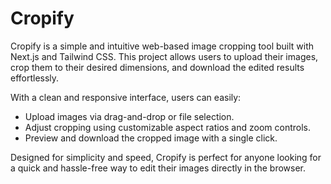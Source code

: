 # Cropify

Cropify is a simple and intuitive web-based image cropping tool built with Next.js and Tailwind CSS. This project allows users to upload their images, crop them to their desired dimensions, and download the edited results effortlessly.

With a clean and responsive interface, users can easily:

- Upload images via drag-and-drop or file selection.
- Adjust cropping using customizable aspect ratios and zoom controls.
- Preview and download the cropped image with a single click.

Designed for simplicity and speed, Cropify is perfect for anyone looking for a quick and hassle-free way to edit their images directly in the browser.
